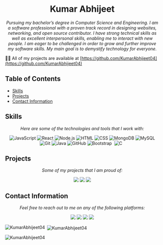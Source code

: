 <p align="center">

<h1 align="center">Kumar Abhijeet</h1>

<p align="center">
  <em>Pursuing my bachelor’s degree in Computer Science and Engineering. I am a software professional with a proven track record in designing websites, networking, and open source contributor. I have strong technical skills as well as excellent interpersonal skills, enabling me to interact with new people. I am eager to be challenged in order to grow and further improve my software skills. My main goal is to demystify technology for everyone.</em>
</p>

👨‍💻 All of my projects are available at [https://github.com/KumarAbhijeet04](https://github.com/KumarAbhijeet04)

## Table of Contents

- [Skills](#skills)
- [Projects](#projects)
- [Contact Information](#contact-information)

## Skills

<p align="center">
  <em>Here are some of the technologies and tools that I work with:</em>
</p>

<p align="center">
  <img src="https://img.shields.io/badge/JavaScript-F7DF1E?style=for-the-badge&logo=javascript&logoColor=black" alt="JavaScript">
  <img src="https://img.shields.io/badge/React-61DAFB?style=for-the-badge&logo=react&logoColor=black" alt="React">
  <img src="https://img.shields.io/badge/Node.js-43853D?style=for-the-badge&logo=node.js&logoColor=white" alt="Node.js">
  <img src="https://img.shields.io/badge/HTML-1Ase?style=for-the-badge&logo=html5&logoColor=black&color=orange
" alt="HTML">
  <img src="https://img.shields.io/badge/CSS-1Ase?style=for-the-badge&logoColor=purple&color=red
" alt="CSS">
  <img src="https://img.shields.io/badge/MongoDB-4EA94B?style=for-the-badge&logo=mongodb&logoColor=white" alt="MongoDB">
  <img src="https://img.shields.io/badge/MySQL-00000F?style=for-the-badge&logo=mysql&logoColor=white" alt="MySQL">
  <img src="https://img.shields.io/badge/Git-F05032?style=for-the-badge&logo=git&logoColor=white" alt="Git">
  <img src="https://img.shields.io/badge/Java-007396?style=for-the-badge&logo=java&logoColor=white" alt="Java">
  <img src="https://img.shields.io/badge/GitHub-100000?style=for-the-badge&logo=github&logoColor=white" alt="GitHub">
  <img src="" alt="Bootstrap">
  <img src="=white" alt="">
  <img src="https://img.shields.io/badge/C-00599C?style=for-the-badge&logo=c&logoColor=white" alt="C">
  <img src="=white" alt="">
  <img src="=white" alt="">
</p>

## Projects
<!-- fetch my projects from my github repo and display them here git hub link https://github.com/KumarAbhijeet04 -->


<p align="center">
  <em>Some of my projects that I am proud of:</em>
</p>

<p align="center">
  <a href="https://github.com/KumarAbhijeet04/Job-Portal" target="_blank"><img src="https://img.shields.io/badge/Project%201-9cf?style=for-the-badge"></a>
  <a href="https://github.com/KumarAbhijeet04/E-commerce-web-on-mern" target="_blank"><img src="https://img.shields.io/badge/Project%202-9cf?style=for-the-badge"></a>
  <a href="https://github.com/KumarAbhijeet04/Image-Editor-using-js" target="_blank"><img src="https://img.shields.io/badge/Project%203-9cf?style=for-the-badge"></a>
</p>

## Contact Information

<p align="center">
  <em>Feel free to reach out to me on any of the following platforms:</em>
</p>

<p align="center">
  <a href="https://github.com/KumarAbhijeet04" target="_blank"><img src="https://img.shields.io/badge/GitHub-100000?style=for-the-badge&logo=github&logoColor=white"></a>
  <a href="https://www.linkedin.com/in/kumar-abhijeet12" target="_blank"><img src="https://img.shields.io/badge/LinkedIn-0077B5?style=for-the-badge&logo=linkedin&logoColor=white"></a>
  <a href="https://x.com/kumarabhij81381" target="_blank"><img src="https://img.shields.io/badge/Twitter-1DA1F2?style=for-the-badge&logo=twitter&logoColor=white"></a>
  <a href="https://stackoverflow.com/users/26662995/kumar-abhijeet" target="_blank"><img src="https://img.shields.io/badge/StackOverflow-FE7A16?style=for-the-badge&logo=stackoverflow&logoColor=white"></a>
</p>

<p><img align="left" src="https://github-readme-stats.vercel.app/api/top-langs?username=KumarAbhijeet04&show_icons=true&locale=en&layout=compact" alt="KumarAbhijeet04" /></p>

<p>&nbsp;<img align="center" src="https://github-readme-stats.vercel.app/api?username=KumarAbhijeet04&show_icons=true&locale=en" alt="KumarAbhijeet04" /></p>

<p><img align="center" src="https://github-readme-streak-stats.herokuapp.com/?user=KumarAbhijeet04&" alt="KumarAbhijeet04" /></p>
